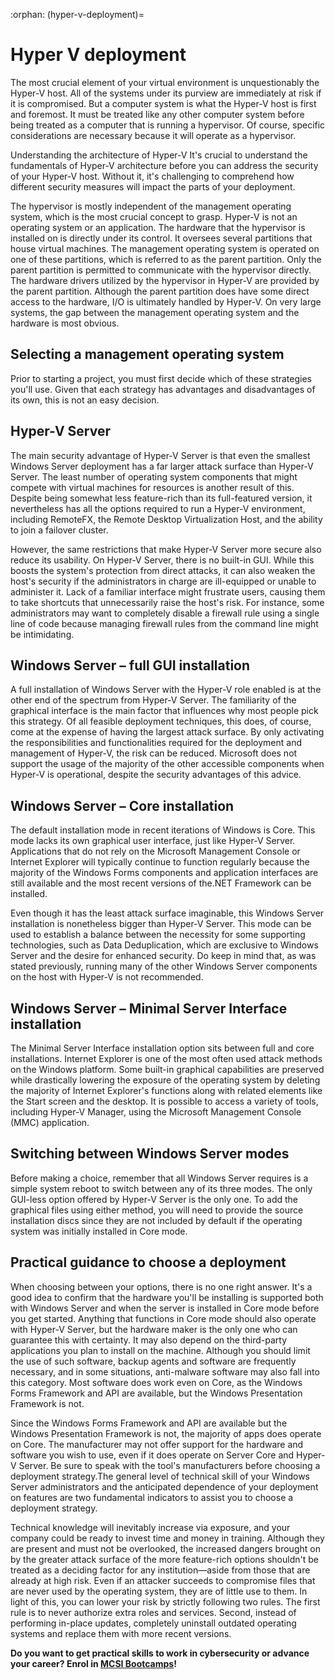:orphan:
(hyper-v-deployment)=
# Hyper V deployment
 
The most crucial element of your virtual environment is unquestionably the Hyper-V host. All of the systems under its purview are immediately at risk if it is compromised. But a computer system is what the Hyper-V host is first and foremost. It must be treated like any other computer system before being treated as a computer that is running a hypervisor. Of course, specific considerations are necessary because it will operate as a hypervisor.

Understanding the architecture of Hyper-V It's crucial to understand the fundamentals of Hyper-V architecture before you can address the security of your Hyper-V host. Without it, it's challenging to comprehend how different security measures will impact the parts of your deployment.

The hypervisor is mostly independent of the management operating system, which is the most crucial concept to grasp. Hyper-V is not an operating system or an application. The hardware that the hypervisor is installed on is directly under its control. It oversees several partitions that house virtual machines. The management operating system is operated on one of these partitions, which is referred to as the parent partition. Only the parent partition is permitted to communicate with the hypervisor directly. The hardware drivers utilized by the hypervisor in Hyper-V are provided by the parent partition. Although the parent partition does have some direct access to the hardware, I/O is ultimately handled by Hyper-V. On very large systems, the gap between the management operating system and the hardware is most obvious.

## Selecting a management operating system

Prior to starting a project, you must first decide which of these strategies you'll use. Given that each strategy has advantages and disadvantages of its own, this is not an easy decision.

## Hyper-V Server

The main security advantage of Hyper-V Server is that even the smallest Windows Server deployment has a far larger attack surface than Hyper-V Server. The least number of operating system components that might compete with virtual machines for resources is another result of this. Despite being somewhat less feature-rich than its full-featured version, it nevertheless has all the options required to run a Hyper-V environment, including RemoteFX, the Remote Desktop Virtualization Host, and the ability to join a failover cluster.

However, the same restrictions that make Hyper-V Server more secure also reduce its usability. On Hyper-V Server, there is no built-in GUI. While this boosts the system's protection from direct attacks, it can also weaken the host's security if the administrators in charge are ill-equipped or unable to administer it. Lack of a familiar interface might frustrate users, causing them to take shortcuts that unnecessarily raise the host's risk. For instance, some administrators may want to completely disable a firewall rule using a single line of code because managing firewall rules from the command line might be intimidating.

## Windows Server – full GUI installation

A full installation of Windows Server with the Hyper-V role enabled is at the other end of the spectrum from Hyper-V Server. The familiarity of the graphical interface is the main factor that influences why most people pick this strategy. Of all feasible deployment techniques, this does, of course, come at the expense of having the largest attack surface. By only activating the responsibilities and functionalities required for the deployment and management of Hyper-V, the risk can be reduced. Microsoft does not support the usage of the majority of the other accessible components when Hyper-V is operational, despite the security advantages of this advice.

## Windows Server – Core installation

The default installation mode in recent iterations of Windows is Core. This mode lacks its own graphical user interface, just like Hyper-V Server. Applications that do not rely on the Microsoft Management Console or Internet Explorer will typically continue to function regularly because the majority of the Windows Forms components and application interfaces are still available and the most recent versions of the.NET Framework can be installed.

Even though it has the least attack surface imaginable, this Windows Server installation is nonetheless bigger than Hyper-V Server. This mode can be used to establish a balance between the necessity for some supporting technologies, such as Data Deduplication, which are exclusive to Windows Server and the desire for enhanced security. Do keep in mind that, as was stated previously, running many of the other Windows Server components on the host with Hyper-V is not recommended.

## Windows Server – Minimal Server Interface installation

The Minimal Server Interface installation option sits between full and core installations. Internet Explorer is one of the most often used attack methods on the Windows platform. Some built-in graphical capabilities are preserved while drastically lowering the exposure of the operating system by deleting the majority of Internet Explorer's functions along with related elements like the Start screen and the desktop. It is possible to access a variety of tools, including Hyper-V Manager, using the Microsoft Management Console (MMC) application.

##  Switching between Windows Server modes

Before making a choice, remember that all Windows Server requires is a simple system reboot to switch between any of its three modes. The only GUI-less option offered by Hyper-V Server is the only one. To add the graphical files using either method, you will need to provide the source installation discs since they are not included by default if the operating system was initially installed in Core mode.

## Practical guidance to choose a deployment

When choosing between your options, there is no one right answer. It's a good idea to confirm that the hardware you'll be installing is supported both with Windows Server and when the server is installed in Core mode before you get started. Anything that functions in Core mode should also operate with Hyper-V Server, but the hardware maker is the only one who can guarantee this with certainty. It may also depend on the third-party applications you plan to install on the machine. Although you should limit the use of such software, backup agents and software are frequently necessary, and in some situations, anti-malware software may also fall into this category. Most software does work even on Core, as the Windows Forms Framework and API are available, but the Windows Presentation Framework is not.

Since the Windows Forms Framework and API are available but the Windows Presentation Framework is not, the majority of apps does operate on Core. The manufacturer may not offer support for the hardware and software you wish to use, even if it does operate on Server Core and Hyper-V Server. Be sure to speak with the tool's manufacturers before choosing a deployment strategy.The general level of technical skill of your Windows Server administrators and the anticipated dependence of your deployment on features are two fundamental indicators to assist you to choose a deployment strategy.

Technical knowledge will inevitably increase via exposure, and your company could be ready to invest time and money in training. Although they are present and must not be overlooked, the increased dangers brought on by the greater attack surface of the more feature-rich options shouldn't be treated as a deciding factor for any institution—aside from those that are already at high risk. Even if an attacker succeeds to compromise files that are never used by the operating system, they are of little use to them. In light of this, you can lower your risk by strictly following two rules. The first rule is to never authorize extra roles and services. Second, instead of performing in-place updates, completely uninstall outdated operating systems and replace them with more recent versions.

**Do you want to get practical skills to work in cybersecurity or advance your career? Enrol in [MCSI Bootcamps](https://www.mosse-institute.com/bootcamps.html)!**